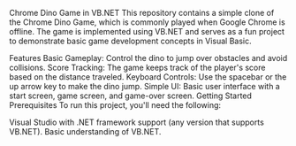 Chrome Dino Game in VB.NET
This repository contains a simple clone of the Chrome Dino Game, which is commonly played when Google Chrome is offline. The game is implemented using VB.NET and serves as a fun project to demonstrate basic game development concepts in Visual Basic.

Features
Basic Gameplay: Control the dino to jump over obstacles and avoid collisions.
Score Tracking: The game keeps track of the player's score based on the distance traveled.
Keyboard Controls: Use the spacebar or the up arrow key to make the dino jump.
Simple UI: Basic user interface with a start screen, game screen, and game-over screen.
Getting Started
Prerequisites
To run this project, you'll need the following:

Visual Studio with .NET framework support (any version that supports VB.NET).
Basic understanding of VB.NET.
